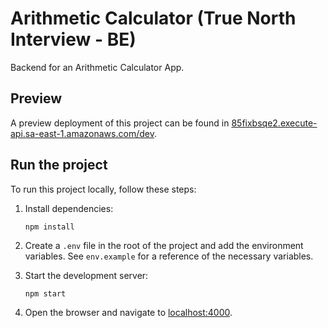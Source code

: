# Arithmetic Calculator (True North Interview - BE)

Backend for an Arithmetic Calculator App.

## Preview

A preview deployment of this project can be found in [85fixbsqe2.execute-api.sa-east-1.amazonaws.com/dev](https://85fixbsqe2.execute-api.sa-east-1.amazonaws.com/dev/).

## Run the project

To run this project locally, follow these steps:

1. Install dependencies:

   `npm install`

2. Create a `.env` file in the root of the project and add the environment variables. See `env.example` for a reference of the necessary variables.

3. Start the development server:

   `npm start`

4. Open the browser and navigate to [localhost:4000](http://localhost:4000).

